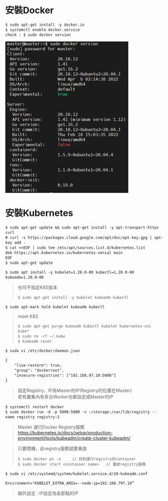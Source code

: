 # 安裝Docker
```
$ sudo apt-get install -y docker.io
$ systemctl enable docker.service
check : $ sudo docker version
```
![image](https://github.com/jai-9110/Harmonia-FL/blob/d6e60efb7e7b403ca4921f312d73139b55812749/picture/Docker.png)

# 安裝Kubernetes
```
$ sudo apt-get update && sudo apt-get install -y apt-transport-https curl
# curl -s https://packages.cloud.google.com/apt/doc/apt-key.gpg | apt-key add -
$ cat <<EOF | sudo tee /etc/apt/sources.list.d/kubernetes.list
deb https://apt.kubernetes.io/kubernetes-xenial main
EOF
$ sudo apt-get update
```

```
$ sudo apt install -y kubelet=1.20.0-00 kubectl=1.20.0-00 kubeadm=1.20.0-00
```
> 也可不指定K8S版本  
> ```
> $ sudo apt-get install -y kubelet kubeadm kubectl
> ```

```
$ sudo apt-mark hold kubelet kubeadm kubectl
```
> reset K8S  
> ```
> $ sudo apt-get purge kubeadm kubectl kubelet kubernetes-cni kube*  
> $ sudo rm -rf ~/.kube  
> $ kubeadm reset  
> ```

```
$ sudo vi /etc/docker/daemon.json
```
```
{
    "live-restore": true,
    "group": "dockerroot",
    "insecure-registries": ["192.168.97.10:5000"]
} 
```
> 設定Registry，IP為Master的IP(Registry的位置在Master)  
> 若有叢集內有多台Worker也都設定成Master的IP

```
$ systemctl restart docker
$ sudo docker run -d -p 5000:5000 -v ~/storage:/var/lib/registry --name registry registry:2
```
> Master 運行Docker Registry服務
<https://kubernetes.io/docs/setup/production-environment/tools/kubeadm/create-cluster-kubeadm/>  

> 只要關機，此registry服務就要重啟  
> ```  
> $ sudo docker ps -a     // 找到運行registry的container  
> $ sudo docker start <container name>   // 重啟registry服務  
> ```  


```
$ sudo vi /etc/systemd/system/kubelet.service.d/10-kubeadm.conf
```
```
Environment="KUBELET_EXTRA_ARGS=--node-ip=192.168.797.10”
```
> 額外設定 : IP設定為各節點的IP  

```

